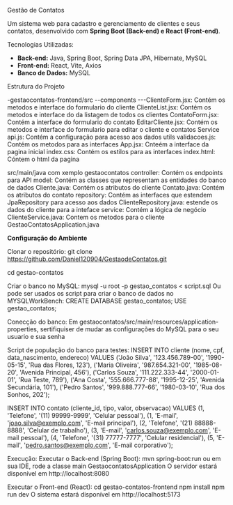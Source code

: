 Gestão de Contatos

Um sistema web para cadastro e gerenciamento de clientes e seus contatos, desenvolvido com **Spring Boot (Back-end) e React (Front-end)**.

Tecnologias Utilizadas:

- **Back-end:** Java, Spring Boot, Spring Data JPA, Hibernate, MySQL
- **Front-end:** React, Vite, Axios
- **Banco de Dados:** MySQL

Estrutura do Projeto

-gestaocontatos-frontend/src
--components
---ClienteForm.jsx: Contém os metodos e interface do formulario do cliente
    ClienteList.jsx: Contém os metodos e interface do da listagem de todos os clientes
    ContatoForm.jsx: Contém a interface do formulario do contato
    EditarCliente.jsx: Contém os metodos e interface do formulario para editar o cliente e contatos
Service
    api.js: Contém a configuração para acesso aos dados 
utils
    validacoes.js: Contém os metodos para as interfaces
App.jsx: Cnteém a interface da pagina inicial
index.css: Contém os estilos para as interfaces
index.html: Cóntem o html da pagina

src/main/java
com
    xemplo
        gestaocontatos
            controller:  Contém os endpoints para API 
            model: Contém as classes que representam as entidades do banco de dados
                Cliente.java: Contém os atributos do cliente
                Contato.java: Contém os atributos do contato
            repository: Contém as interfaces que estendem JpaRepository para acesso aos dados 
                ClienteRepository.java: estende os dados do cliente para a inteface
            service: Contém a lógica de negócio
                ClienteService.java: Contem os metodos para o cliente
            GestaoContatosApplication.java

**Configuração do Ambiente**

Clonar o repositório:
git clone https://github.com/Daniel120904/GestaodeContatos.git

cd gestao-contatos

Criar o banco no MySQL:
mysql -u root -p gestao_contatos < script.sql
Ou pode ser usados os script para criar o banco de dados no MYSQLWorkBench:
CREATE DATABASE gestao_contatos;
USE gestao_contatos;

Conecção do banco:
Em gestaocontatos/src/main/resources/application-properties, sertifiquiser de mudar as configurações do MySQL para o seu usuario e sua senha

Script de população do banco para testes:
INSERT INTO cliente (nome, cpf, data_nascimento, endereco) VALUES
('João Silva', '123.456.789-00', '1990-05-15', 'Rua das Flores, 123'),
('Maria Oliveira', '987.654.321-00', '1985-08-20', 'Avenida Principal, 456'),
('Carlos Souza', '111.222.333-44', '2000-01-01', 'Rua Teste, 789'),
('Ana Costa', '555.666.777-88', '1995-12-25', 'Avenida Secundária, 101'),
('Pedro Santos', '999.888.777-66', '1980-03-10', 'Rua dos Sonhos, 202');


INSERT INTO contato (cliente_id, tipo, valor, observacao) VALUES
(1, 'Telefone', '(11) 99999-9999', 'Celular pessoal'),
(1, 'E-mail', 'joao.silva@exemplo.com', 'E-mail principal'),
(2, 'Telefone', '(21) 88888-8888', 'Celular de trabalho'),
(3, 'E-mail', 'carlos.souza@exemplo.com', 'E-mail pessoal'),
(4, 'Telefone', '(31) 77777-7777', 'Celular residencial'),
(5, 'E-mail', 'pedro.santos@exemplo.com', 'E-mail corporativo');

Execução:
Executar o Back-end (Spring Boot):
mvn spring-boot:run ou em sua IDE, rode a classe main GestaocontatosApplication
O servidor estará disponível em http://localhost:8080

Executar o Front-end (React):
cd gestao-contatos-frontend
npm install
npm run dev
O sistema estará disponível em http://localhost:5173
